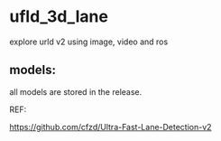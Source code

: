 # ufld_3d_lane
explore urld v2 using image, video and ros

## models:
all models are stored in the release.

REF:

https://github.com/cfzd/Ultra-Fast-Lane-Detection-v2
